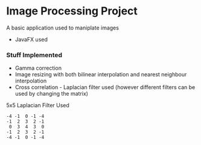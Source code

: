 # Image Processing Project

A basic application used to maniplate images
- JavaFX used

### Stuff Implemented
- Gamma correction
- Image resizing with both bilinear interpolation and nearest neighbour interpolation
- Cross correlation - Laplacian filter used (however different filters can be used by changing the matrix)

5x5 Laplacian Filter Used
```
-4 -1  0 -1 -4
-1  2  3  2 -1
 0  3  4  3  0
-1  2  3  2 -1
-4 -1  0 -1 -4
```
